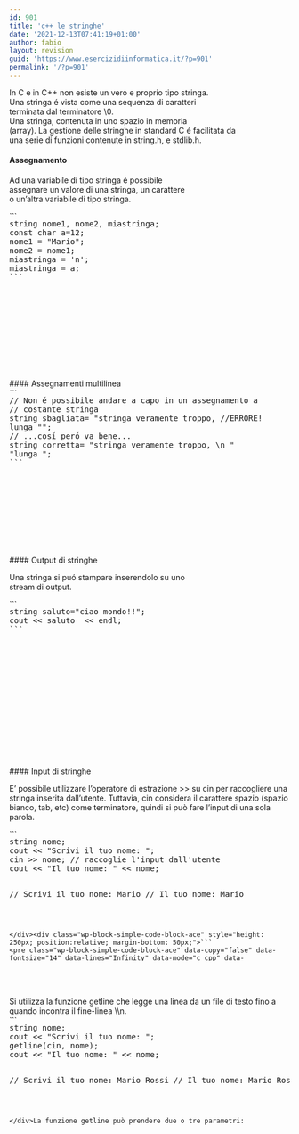```yaml
---
id: 901
title: 'c++ le stringhe'
date: '2021-12-13T07:41:19+01:00'
author: fabio
layout: revision
guid: 'https://www.esercizidiinformatica.it/?p=901'
permalink: '/?p=901'
---
```


In C e in C++ non esiste un vero e proprio tipo stringa.  
Una stringa é vista come una sequenza di caratteri  
terminata dal terminatore \\0.  
Una stringa, contenuta in uno spazio in memoria  
(array). La gestione delle stringhe in standard C é facilitata da  
una serie di funzioni contenute in string.h, e stdlib.h.

#### Assegnamento

Ad una variabile di tipo stringa é possibile  
assegnare un valore di una stringa, un carattere  
o un’altra variabile di tipo stringa.

<div class="wp-block-simple-code-block-ace" style="height: 250px; position:relative; margin-bottom: 50px;">```
<pre class="wp-block-simple-code-block-ace" data-copy="false" data-fontsize="14" data-lines="Infinity" data-mode="c_cpp" data-showlines="true" data-theme="monokai" style="position:absolute;top:0;right:0;bottom:0;left:0">string nome1, nome2, miastringa;
const char a=12;
nome1 = "Mario";
nome2 = nome1;
miastringa = 'n';
miastringa = a;
```

</div>#### Assegnamenti multilinea

<div class="wp-block-simple-code-block-ace" style="height: 250px; position:relative; margin-bottom: 50px;">```
<pre class="wp-block-simple-code-block-ace" data-copy="false" data-fontsize="14" data-lines="Infinity" data-mode="c_cpp" data-showlines="true" data-theme="monokai" style="position:absolute;top:0;right:0;bottom:0;left:0">// Non é possibile andare a capo in un assegnamento a
// costante stringa
string sbagliata= "stringa veramente troppo, //ERRORE!
lunga "";
// ...cosí peró va bene...
string corretta= "stringa veramente troppo, \n "
"lunga ";
```

</div>#### Output di stringhe

Una stringa si puó stampare inserendolo su uno  
stream di output.

<div class="wp-block-simple-code-block-ace" style="height: 250px; position:relative; margin-bottom: 50px;">```
<pre class="wp-block-simple-code-block-ace" data-copy="false" data-fontsize="14" data-lines="Infinity" data-mode="c_cpp" data-showlines="true" data-theme="monokai" style="position:absolute;top:0;right:0;bottom:0;left:0">string saluto="ciao mondo!!";
cout << saluto  << endl;
```

</div>#### Input di stringhe

E’ possibile utilizzare l’operatore di estrazione &gt;&gt; su cin per raccogliere una stringa inserita dall’utente. Tuttavia, cin considera il carattere spazio (spazio bianco, tab, etc) come terminatore, quindi si può fare l’input di una sola parola.

<div class="wp-block-simple-code-block-ace" style="height: 250px; position:relative; margin-bottom: 50px;">```
<pre class="wp-block-simple-code-block-ace" data-copy="false" data-fontsize="14" data-lines="Infinity" data-mode="c_cpp" data-showlines="true" data-theme="monokai" style="position:absolute;top:0;right:0;bottom:0;left:0">string nome;
cout << "Scrivi il tuo nome: ";
cin >> nome; // raccoglie l'input dall'utente
cout << "Il tuo nome: " << nome;

// Scrivi il tuo nome:  Mario
// Il tuo nome: Mario
```

</div><div class="wp-block-simple-code-block-ace" style="height: 250px; position:relative; margin-bottom: 50px;">```
<pre class="wp-block-simple-code-block-ace" data-copy="false" data-fontsize="14" data-lines="Infinity" data-mode="c_cpp" data-showlines="true" data-theme="monokai" style="position:absolute;top:0;right:0;bottom:0;left:0">string nome;
cout << "Scrivi il tuo nome: ";
cin >> nome; // raccoglie l'input dall'utente
cout << "Il tuo nome: " << nome;

// Scrivi il tuo nome:  Mario  Rossi
// Il tuo nome: Mario
```

</div>Si utilizza la funzione getline che legge una linea da un file di testo fino a quando incontra il fine-linea \\n.

<div class="wp-block-simple-code-block-ace" style="height: 250px; position:relative; margin-bottom: 50px;">```
<pre class="wp-block-simple-code-block-ace" data-copy="false" data-fontsize="14" data-lines="Infinity" data-mode="c_cpp" data-showlines="true" data-theme="monokai" style="position:absolute;top:0;right:0;bottom:0;left:0">string nome;
cout << "Scrivi il tuo nome: ";
getline(cin, nome);
cout << "Il tuo nome: " << nome;

// Scrivi il tuo nome:  Mario  Rossi
// Il tuo nome: Mario  Rossi
```

</div>La funzione getline può prendere due o tre parametri:

```
<pre class="wp-block-preformatted">istream& getline (istream&  is, string& str, char delim);
```

- **istream** oggetto da cui i caratteri sono estratti.
- **str** oggetto di tipo stringa al cui interno verranno conservati i caratteri recuperat.
- **delim** carattere separatore

#### Lunghezza di una stringa

Le stringhe sono normali classi C++ dotati di funzioni membro  
Il primo metodo che vediamo misura la lunghezza di una stringa.

<div class="wp-block-simple-code-block-ace" style="height: 250px; position:relative; margin-bottom: 50px;">```
<pre class="wp-block-simple-code-block-ace" data-copy="false" data-fontsize="14" data-lines="Infinity" data-mode="c_cpp" data-showlines="true" data-theme="monokai" style="position:absolute;top:0;right:0;bottom:0;left:0">int i;
string saluto="ciao";
i = saluto.length();  // i assume il valore 4

```

</div>#### Controlliamo se una stringa è vuota

Il metodo membro bool empty() restituisce true se la stringa non contiene alcun carattere e false altrimenti.

<div class="wp-block-simple-code-block-ace" style="height: 250px; position:relative; margin-bottom: 50px;">```
<pre class="wp-block-simple-code-block-ace" data-copy="false" data-fontsize="14" data-lines="Infinity" data-mode="c_cpp" data-showlines="true" data-theme="monokai" style="position:absolute;top:0;right:0;bottom:0;left:0">string s1 = "";
cin >> s1;
if (s1.empty()) {
    cout << "Lettura fallita!" << endl;
} else {
    cout << "Ho letto: " << s1 << endl;
}
```

</div>#### Concatenazione

Le stringhe possono essere concatenate tramite l’operatore (+)

<div class="wp-block-simple-code-block-ace" style="height: 250px; position:relative; margin-bottom: 50px;">```
<pre class="wp-block-simple-code-block-ace" data-copy="false" data-fontsize="14" data-lines="Infinity" data-mode="c_cpp" data-showlines="true" data-theme="monokai" style="position:absolute;top:0;right:0;bottom:0;left:0">string saluto = "ciao";
string chi = "mondo";
string saluti = saluto +", "+chi+"!"
// equivale a 
string saluti = "ciao, mondo!";
```

</div>#### Accesso agli elementi di una stringa

L’accesso agli elementi di una stringa puó avvenire tramite funzione membro at(int i) o tramite operatore \[\]. Il primo carattere é alla posizione zero.

<div class="wp-block-simple-code-block-ace" style="height: 250px; position:relative; margin-bottom: 50px;">```
<pre class="wp-block-simple-code-block-ace" data-copy="false" data-fontsize="14" data-lines="Infinity" data-mode="c_cpp" data-showlines="true" data-theme="monokai" style="position:absolute;top:0;right:0;bottom:0;left:0">string s="liceo scientifico";
char c;
c = s.at(2);  // c = 'c'
c = s[1];     //c='i'
```

</div>#### Inserimento in una stringa

Una stringa puó essere inserita in un’altra tramite il metodo:  
string insert(int startpos, string s)

<div class="wp-block-simple-code-block-ace" style="height: 250px; position:relative; margin-bottom: 50px;">```
<pre class="wp-block-simple-code-block-ace" data-copy="false" data-fontsize="14" data-lines="Infinity" data-mode="c_cpp" data-showlines="true" data-theme="monokai" style="position:absolute;top:0;right:0;bottom:0;left:0">string s = "Liceo scienze applicate";
string s1 = "scientifico ";
s.insert(6, s1);   // s diviene "Liceo scientifico scienze applicate"
```

</div>#### Estrazione di una sottostringa

L’estrazione di una sottostringa viene fatta tramite il metodo  
string &amp; substr(int start, int num)

<div class="wp-block-simple-code-block-ace" style="height: 250px; position:relative; margin-bottom: 50px;">```
<pre class="wp-block-simple-code-block-ace" data-copy="false" data-fontsize="14" data-lines="Infinity" data-mode="c_cpp" data-showlines="true" data-theme="monokai" style="position:absolute;top:0;right:0;bottom:0;left:0">string s = "Liceo scientifico scienze applicate";
string s1 = s.substr(6,11);
cout << s1 << endl; //stampa scientifico
```

</div>#### Cancellazione di una sottostringa

La cancellazione di una sottostringa viene fatta tramite il metodo  
string &amp; erase(int start, int num)

<div class="wp-block-simple-code-block-ace" style="height: 250px; position:relative; margin-bottom: 50px;">```
<pre class="wp-block-simple-code-block-ace" data-copy="false" data-fontsize="14" data-lines="Infinity" data-mode="c_cpp" data-showlines="true" data-theme="monokai" style="position:absolute;top:0;right:0;bottom:0;left:0">string s = "Mario Nicola Verdi";
s.erase(5,7);
cout << s << endl; //stampa Mario Verdi
```

</div>#### Sostituzione di una sottostringa

Si puó cancellare e sostituire una sottostringa all’interno di una stringa tramite il metodo  
string &amp; replace(int start, int num, string s)

<div class="wp-block-simple-code-block-ace" style="height: 250px; position:relative; margin-bottom: 50px;">```
<pre class="wp-block-simple-code-block-ace" data-copy="false" data-fontsize="14" data-lines="Infinity" data-mode="c_cpp" data-showlines="true" data-theme="monokai" style="position:absolute;top:0;right:0;bottom:0;left:0">string s = "Mario Rossi";
s.replace(0,5,"Marco");
cout << s << endl; //stampa "Marco Rossi"
```

</div>#### Ricerca di una sottostringa

Si puó cercare una sottostringa all’interno di una stringa tramite il metodo  
int find(string s, int startSearch)

Il metodo ricerca a partire dal carattere occupante la posizione ad indice startSearch e restituisce il numero intero indicante la posizione in cui la sottostringa inizia.

<div class="wp-block-simple-code-block-ace" style="height: 250px; position:relative; margin-bottom: 50px;">```
<pre class="wp-block-simple-code-block-ace" data-copy="false" data-fontsize="14" data-lines="Infinity" data-mode="c_cpp" data-showlines="true" data-theme="monokai" style="position:absolute;top:0;right:0;bottom:0;left:0">string s= "Mario Rossi";
int a = s.find("R",0);
cout << a << endl; //stampa 6
```

</div>